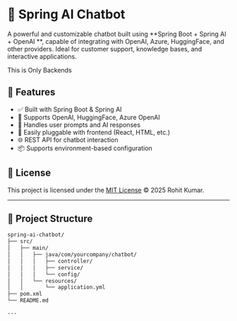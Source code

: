 # 🤖 Spring AI Chatbot

A powerful and customizable chatbot built using **Spring Boot + Spring AI + OpenAI **, capable of integrating with OpenAI, Azure, HuggingFace, and other providers. Ideal for customer support, knowledge bases, and interactive applications.

This is Only Backends 

## 🚀 Features

- ✅ Built with Spring Boot & Spring AI
- 🧠 Supports OpenAI, HuggingFace, Azure OpenAI
- 💬 Handles user prompts and AI responses
- 🔌 Easily pluggable with frontend (React, HTML, etc.)
- 🌐 REST API for chatbot interaction
- 📦 Supports environment-based configuration


## 📄 License

This project is licensed under the [MIT License](LICENSE) © 2025 Rohit Kumar.

---

## 📁 Project Structure

```bash
spring-ai-chatbot/
├── src/
│   ├── main/
│   │   ├── java/com/yourcompany/chatbot/
│   │   │   ├── controller/
│   │   │   ├── service/
│   │   │   └── config/
│   │   └── resources/
│   │       └── application.yml
├── pom.xml
└── README.md

---

